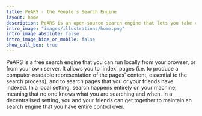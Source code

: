 ```yaml
---
title: PeARS - the People's Search Engine
layout: home
description: PeARS is an open-source search engine that lets you take control of your search. It has privacy and energy efficiency at its core.
intro_image: "images/illustrations/home.png"
intro_image_absolute: false
intro_image_hide_on_mobile: false
show_call_box: true
---
```


PeARS is a free search engine that you can run locally from your browser, or from your own server. It allows you to 'index' pages (i.e. to produce a computer-readable representation of the pages' content, essential to the search process), and to search pages that you or your friends have indexed. In a local setting, search happens entirely on your machine, meaning that no one knows what you are searching and when. In a decentralised setting, you and your friends can get together to maintain an search engine that you have entire control over.
